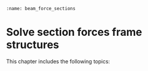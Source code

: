 ```{index} Section forces frame
:name: beam_force_sections
```
# Solve section forces frame structures

This chapter includes the following topics:

```{tableofcontents}
```